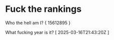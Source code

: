 # Fuck the rankings

Who the hell am I?
{ 15612895 }

What fucking year is it?
[ 2025-03-16T21:43:20Z ]
